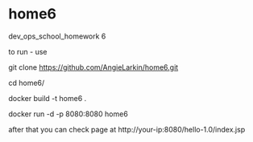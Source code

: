 # home6
dev_ops_school_homework 6


to run - use

git clone https://github.com/AngieLarkin/home6.git

cd home6/

docker build -t home6 .

docker run -d -p 8080:8080 home6


after that you can check page at  http://your-ip:8080/hello-1.0/index.jsp
